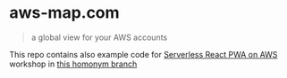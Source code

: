 # aws-map.com

> a global view for your AWS accounts

This repo contains also example code for [Serverless React PWA on AWS](https://github.com/fibo/Serverless-React-PWA-on-AWS) workshop in [this homonym branch](https://github.com/fibo/aws-map.com/tree/Serverless-React-PWA-on-AWS)

